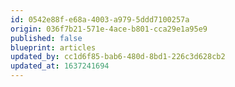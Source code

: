 ```yaml
---
id: 0542e88f-e68a-4003-a979-5ddd7100257a
origin: 036f7b21-571e-4ace-b801-cca29e1a95e9
published: false
blueprint: articles
updated_by: cc1d6f85-bab6-480d-8bd1-226c3d628cb2
updated_at: 1637241694
---
```

